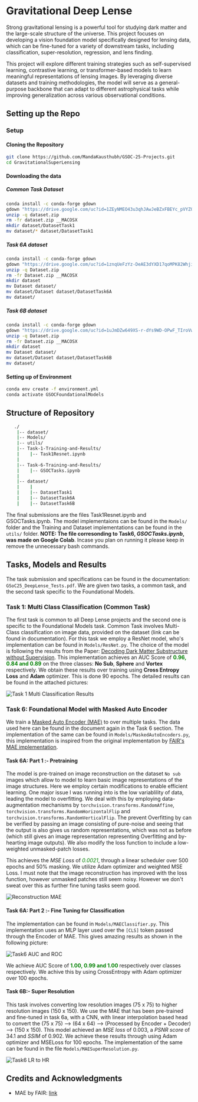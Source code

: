 # Gravitational Deep Lense

Strong gravitational lensing is a powerful tool for studying dark matter and the large-scale structure of the universe. This project focuses on developing a vision foundation model specifically designed for lensing data, which can be fine-tuned for a variety of downstream tasks, including classification, super-resolution, regression, and lens finding.

This project will explore different training strategies such as self-supervised learning, contrastive learning, or transformer-based models to learn meaningful representations of lensing images. By leveraging diverse datasets and training methodologies, the model will serve as a general-purpose backbone that can adapt to different astrophysical tasks while improving generalization across various observational conditions.



## Setting up the Repo

### Setup

#### Cloning the Repository

```bash
git clone https://github.com/MandaKausthubh/GSOC-25-Projects.git
cd GravitationalSuperLensing
```

#### Downloading the data

##### Common Task Dataset

```bash
conda install -c conda-forge gdown
gdown "https://drive.google.com/uc?id=1ZEyNMEO43u3qhJAwJeBZxFBEYc_pVYZQ"
unzip -q dataset.zip
rm -fr dataset.zip __MACOSX
mkdir dataset/DatasetTask1
mv dataset/* dataset/DatasetTask1
```

##### Task 6A dataset

```bash
conda install -c conda-forge gdown
gdown "https://drive.google.com/uc?id=1znqUeFzYz-DeAE3dYXD17qoMPK82Whji"
unzip -q Dataset.zip
rm -fr Dataset.zip __MACOSX
mkdir dataset
mv Dataset dataset/
mv dataset/Dataset dataset/DatasetTask6A
mv dataset/
```

##### Task 6B dataset

```bash
conda install -c conda-forge gdown
gdown "https://drive.google.com/uc?id=1uJmDZw649XS-r-dYs9WD-OPwF_TIroVw"
unzip -q Dataset.zip
rm -fr Dataset.zip __MACOSX
mkdir dataset
mv Dataset dataset/
mv dataset/Dataset dataset/DatasetTask6B
mv dataset/
```

#### Setting up of Environment

```bash
conda env create -f environment.yml
conda activate GSOCFoundationalModels
```


## Structure of Repository

```bash
   ./
    |-- dataset/
    |-- Models/
    |-- utils/
    |-- Task-1-Training-and-Results/
    |    |-- Task1Resnet.ipynb
    |
    |-- Task-6-Training-and-Results/
    |    |-- GSOCTasks.ipynb
    |
    |-- dataset/
    |    |
    |    |-- DatasetTask1
    |    |-- DatasetTask6A
    |    |-- DatasetTask6B
```

The final submissions are the files Task1Resnet.ipynb and GSOCTasks.ipynb. The model implementaions can be found in the `Models/` folder and the Training and Dataset implementations can be found in the `utils/` folder. **NOTE: The file corresonding to Task6, *GSOCTasks.ipynb*, was made on Google Colab**. Incase you plan on running it please keep in remove the unnecessary bash commands.

## Tasks, Models and Results

The task submission and specifications can be found in the documentation: `GSoC25_DeepLense_Tests.pdf`. We are given two tasks, a common task, and the second task specific to the Foundational Models.

### Task 1: Multi Class Classification (Common Task)

The first task is common to all Deep Lense projects and the second one is specific to the Foundational Models task. Common Task involves Multi-Class classification on image data, provided on the dataset (link can be found in documentation). For this task we employ a ResNet model, who's implementation can be found in `Models/ResNet.py`. The choice of the model is following the results from the Paper: [Decoding Dark Matter Substructure without Supervision](https://arxiv.org/abs/2008.12731). This implementation achieves an AUC Score of **<span style="color:Green">0.96, 0.84 and 0.89</span>** on the three classes: **No Sub**, **Sphere** and **Vortex** respectively. We obtain these results over training using **Cross Entropy Loss** and **Adam** optimizer. This is done 90 epochs. The detailed results can be found in the attached pictures:

![Task 1 Multi Classification Results](./pictures/Task1AUCandROC.png)

### Task 6: Foundational Model with Masked Auto Encoder

We train a [Masked Auto Encoder (MAE)](https://arxiv.org/abs/2111.06377) to over multiple tasks. The data used here can be found in the document again in the Task 6 section. The implementation of the same can be found in `Models/MaskedAutoEncoders.py`, this implementation is inspired from the original implementation by [FAIR's MAE implementation](https://github.com/facebookresearch/mae).

#### Task 6A: Part 1 :- Pretraining

The model is pre-trained on image reconstruction on the dataset `No sub` images which allow to model to learn basic image representations of the image structures. Here we employ certain modifications to enable efficient learning. One major issue I was running into is the low variablility of data, leading the model to overfitting. We deal with this by employing data-augmentation mechanisms by `torchvision.transforms.RandomAffine`, `torchvision.transforms.RandomHorizontalFlip` and `torchvision.transforms.RandomVerticalFlip`. The prevent Overfitting by can be verified by passing an image consisting of pure-noise and seeing that the output is also gives us random representations, which was not as before (which still gives an image representation representing Overfitting and by-hearting image outputs). We also modify the loss function to include a low-weighted unmasked-patch losses.

This achieves the *MSE Loss* of <span style="color:Green">*0.0021*</span>, through a linear scheduler over 500 epochs and 50% masking. We utilize Adam optimizer and weighted MSE Loss. I must note that the image reconstruction has improved with the loss function, however unmasked patches still seem noisy. However we don't sweat over this as further fine tuning tasks seem good.

![Reconstruction MAE](./pictures/output.png)

#### Task 6A: Part 2 :- Fine Tuning for Classification

The implementation can be found in `Models/MAEClassifier.py`. This implementation uses an MLP layer used over the `[CLS]` token passed through the Encoder of MAE. This gives amazing results as shown in the following picture:

![Task6 AUC and ROC](./pictures/Task6AUCandROC.png)

We achieve AUC Score of **<span style="color:Green">1.00, 0.99 and 1.00 </span>** respectively over classes respectively. We achive this by using CrossEntropy with Adam optimizer over 100 epochs.

#### Task 6B:- Super Resolution

This task involves converting low resolution images (75 x 75) to higher resolution images (150 x 150). We use the MAE that has been pre-trained and fine-tuned in task 6a, with a CNN, with linear interpolation based head to convert the (75 x 75) --> (64 x 64) --> (Processed by Encoder + Decoder) --> (150 x 150). This model achieved an *MSE loss* of 0.003, a *PSNR score* of 34.1 and *SSIM* of 0.902. We achieve these results through using Adam optimizer and MSELoss for 100 epochs. The implementation of the same can be found in the file `Models/MAESuperResolution.py`.

![Task6 LR to HR](./pictures/LRtoHR.png)

## Credits and Acknowledgments

- MAE by FAIR: [link](https://github.com/facebookresearch/mae)
